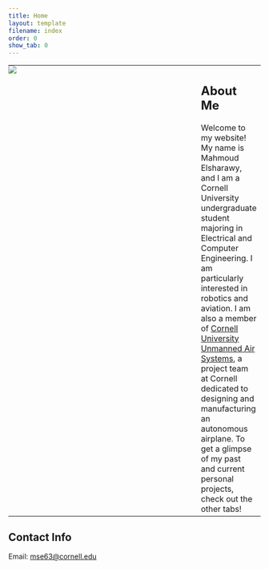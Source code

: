 ```yaml
---
title: Home
layout: template
filename: index
order: 0
show_tab: 0
--- 
```


<table style="border:none">
    <tr style="border:none">
        <td style="padding:0px;border:none;width:400px;vertical-align:top"><img src = "Mahmoud.jpg"></td>
        <td style="border:none;vertical-align:top">
            <h2>About Me</h2>
Welcome to my website! My name is Mahmoud Elsharawy, and I am a Cornell University undergraduate student majoring in Electrical and Computer Engineering. I am particularly interested in robotics and aviation. I am also a member of <a href="https://cuair.org/">Cornell University Unmanned Air Systems</a>, a project team at Cornell dedicated to designing and manufacturing an autonomous airplane. To get a glimpse of my past and current personal projects, check out the other tabs!
        </td>
    </tr>
</table>

## Contact Info
Email: mse63@cornell.edu
